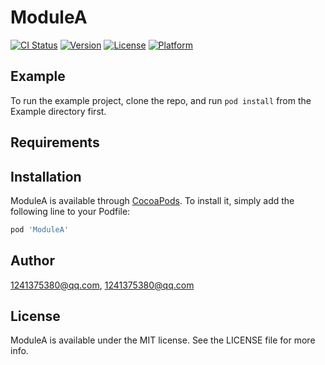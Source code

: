 # ModuleA

[![CI Status](https://img.shields.io/travis/1241375380@qq.com/ModuleA.svg?style=flat)](https://travis-ci.org/1241375380@qq.com/ModuleA)
[![Version](https://img.shields.io/cocoapods/v/ModuleA.svg?style=flat)](https://cocoapods.org/pods/ModuleA)
[![License](https://img.shields.io/cocoapods/l/ModuleA.svg?style=flat)](https://cocoapods.org/pods/ModuleA)
[![Platform](https://img.shields.io/cocoapods/p/ModuleA.svg?style=flat)](https://cocoapods.org/pods/ModuleA)

## Example

To run the example project, clone the repo, and run `pod install` from the Example directory first.

## Requirements

## Installation

ModuleA is available through [CocoaPods](https://cocoapods.org). To install
it, simply add the following line to your Podfile:

```ruby
pod 'ModuleA'
```

## Author

1241375380@qq.com, 1241375380@qq.com

## License

ModuleA is available under the MIT license. See the LICENSE file for more info.
